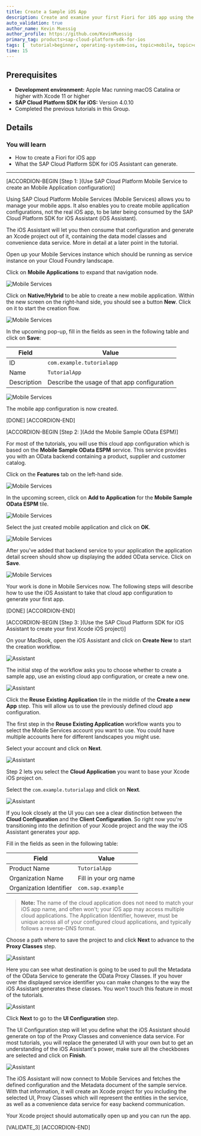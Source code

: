 ```yaml
---
title: Create a Sample iOS App
description: Create and examine your first Fiori for iOS app using the SAP Cloud Platform SDK for iOS Assistant connecting against a sample service.
auto_validation: true
author_name: Kevin Muessig
author_profile: https://github.com/KevinMuessig
primary_tag: products>sap-cloud-platform-sdk-for-ios
tags: [  tutorial>beginner, operating-system>ios, topic>mobile, topic>odata, products>sap-cloud-platform, products>sap-cloud-platform-sdk-for-ios, software-product-function>sap-cloud-platform-mobile-services ]
time: 15
---
```


## Prerequisites  
- **Development environment:** Apple Mac running macOS Catalina or higher with Xcode 11 or higher
- **SAP Cloud Platform SDK for iOS:** Version 4.0.10
- Completed the previous tutorials in this Group.

## Details
### You will learn  
  - How to create a Fiori for iOS app
  - What the SAP Cloud Platform SDK for iOS Assistant can generate.

---

[ACCORDION-BEGIN [Step 1: ](Use SAP Cloud Platform Mobile Service to create an Mobile Application configuration)]

Using SAP Cloud Platform Mobile Services (Mobile Services) allows you to manage your mobile apps. It also enables you to create mobile application configurations, not the real iOS app, to be later being consumed by the SAP Cloud Platform SDK for iOS Assistant (iOS Assistant).

The iOS Assistant will let you then consume that configuration and generate an Xcode project out of it, containing the data model classes and convenience data service. More in detail at a later point in the tutorial.

Open up your Mobile Services instance which should be running as service instance on your Cloud Foundry landscape.

Click on **Mobile Applications** to expand that navigation node.

![Mobile Services](fiori-ios-scpms-create-sample-app-01.png)

Click on **Native/Hybrid** to be able to create a new mobile application. Within the new screen on the right-hand side, you should see a button **New**. Click on it to start the creation flow.

![Mobile Services](fiori-ios-scpms-create-sample-app-02.png)

In the upcoming pop-up, fill in the fields as seen in the following table and click on **Save**:

| Field        | Value           |
| ------------- | ------------- |
| ID      |  `com.example.tutorialapp`
| Name      | `TutorialApp`      |
| Description | Describe the usage of that app configuration |

![Mobile Services](fiori-ios-scpms-create-sample-app-03.png)

The mobile app configuration is now created.

[DONE]
[ACCORDION-END]


[ACCORDION-BEGIN [Step 2: ](Add the Mobile Sample OData ESPM)]

For most of the tutorials, you will use this cloud app configuration which is based on the **Mobile Sample OData ESPM** service. This service provides you with an OData backend containing a product, supplier and customer catalog.

Click on the **Features** tab on the left-hand side.

![Mobile Services](fiori-ios-scpms-create-sample-app-04.png)

 In the upcoming screen, click on **Add to Application** for the **Mobile Sample OData ESPM** tile.

![Mobile Services](fiori-ios-scpms-create-sample-app-05.png)

Select the just created mobile application and click on **OK**.

![Mobile Services](fiori-ios-scpms-create-sample-app-06.png)

After you've added that backend service to your application the application detail screen should show up displaying the added OData service. Click on **Save**.

![Mobile Services](fiori-ios-scpms-create-sample-app-07.png)

Your work is done in Mobile Services now. The following steps will describe how to use the iOS Assistant to take that cloud app configuration to generate your first app.

[DONE]
[ACCORDION-END]

[ACCORDION-BEGIN [Step 3: ](Use the SAP Cloud Platform SDK for iOS Assistant to create your first Xcode iOS project)]

On your MacBook, open the iOS Assistant and click on **Create New** to start the creation workflow.

![Assistant](fiori-ios-scpms-create-sample-app-08a.png)

The initial step of the workflow asks you to choose whether to create a sample app, use an existing cloud app configuration, or create a new one.

![Assistant](fiori-ios-scpms-create-sample-app-08.png)

Click the **Reuse Existing Application** tile in the middle of the **Create a new App** step. This will allow us to use the previously defined cloud app configuration.

The first step in the **Reuse Existing Application** workflow wants you to select the Mobile Services account you want to use. You could have multiple accounts here for different landscapes you might use.

Select your account and click on **Next**.

![Assistant](fiori-ios-scpms-create-sample-app-09.png)

Step 2 lets you select the **Cloud Application** you want to base your Xcode iOS project on.

Select the `com.example.tutorialapp` and click on **Next**.

![Assistant](fiori-ios-scpms-create-sample-app-10.png)

If you look closely at the UI you can see a clear distinction between the **Cloud Configuration** and the **Client Configuration**. So right now you're transitioning into the definition of your Xcode project and the way the iOS Assistant generates your app.

Fill in the fields as seen in the following table:

| Field        | Value           |
| ------------- | ------------- |
| Product Name      |  `TutorialApp`
| Organization Name      | Fill in your org name |
| Organization Identifier | `com.sap.example` |

> **Note:** The name of the cloud application does not need to match your iOS app name, and often won't; your iOS app may access multiple cloud applications. The Application Identifier, however, must be unique across all of your configured cloud applications, and typically follows a reverse-DNS format.

Choose a path where to save the project to and click **Next** to advance to the **Proxy Classes** step.

![Assistant](fiori-ios-scpms-create-sample-app-11.png)

Here you can see what destination is going to be used to pull the Metadata of the OData Service to generate the OData Proxy Classes. If you hover over the displayed service identifier you can make changes to the way the iOS Assistant generates these classes. You won't touch this feature in most of the tutorials.

![Assistant](fiori-ios-scpms-create-sample-app-12.png)

Click **Next** to go to the **UI Configuration** step.

The UI Configuration step will let you define what the iOS Assistant should generate on top of the Proxy Classes and convenience data service. For most tutorials, you will replace the generated UI with your own but to get an understanding of the iOS Assistant's power, make sure all the checkboxes are selected and click on **Finish**.

![Assistant](fiori-ios-scpms-create-sample-app-13.png)

The iOS Assistant will now connect to Mobile Services and fetches the defined configuration and the Metadata document of the sample service. With that information, it will create an Xcode project for you including the selected UI, Proxy Classes which will represent the entities in the service, as well as a convenience data service for easy backend communication.

Your Xcode project should automatically open up and you can run the app.

[VALIDATE_3]
[ACCORDION-END]

